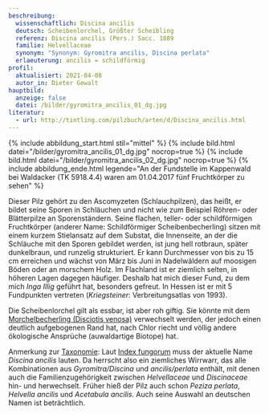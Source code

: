 ```yaml
---
beschreibung:
  wissenschaftlich: Discina ancilis
  deutsch: Scheibenlorchel, Größter Scheibling
  referenz: Discina ancilis (Pers.) Sacc. 1889
  familie: Helvellaceae
  synonym: "Synonym: Gyromitra ancilis, Discina perlata"
  erlaeuterung: ancilis = schildförmig
profil:
  aktualisiert: 2021-04-08
  autor_in: Dieter Gewalt
hauptbild:
  anzeige: false
  datei: /bilder/gyromitra_ancilis_01_dg.jpg
literatur:
  - url: http://tintling.com/pilzbuch/arten/d/Discina_ancilis.html
---
```

{% include abbildung_start.html stil="mittel" %}
{% include bild.html datei="/bilder/gyromitra_ancilis_01_dg.jpg" nocrop=true %}
{% include bild.html datei="/bilder/gyromitra_ancilis_02_dg.jpg" nocrop=true %}
{% include abbildung_ende.html legende="An der Fundstelle im Kappenwald bei Waldacker (TK 5918.4.4) waren am 01.04.2017 fünf Fruchtkörper zu sehen" %}

Dieser Pilz gehört zu den Ascomyzeten (Schlauchpilzen), das heißt, er bildet seine Sporen in Schläuchen und nicht wie zum Beispiel Röhren- oder Blätterpilze an Sporenständern. Seine flachen, teller- oder schildförmigen Fruchtkörper (anderer Name: Schildförmiger Scheibenbecherling) sitzen mit einem kurzem Stielansatz auf dem Substat, die Innenseite, an der die Schläuche mit den Sporen gebildet werden, ist jung hell rotbraun, später dunkelbraun, und runzelig strukturiert. Er kann Durchmesser von bis zu 15 cm erreichen und wächst von März bis Juni in Nadelwäldern auf moosigen Böden oder an morschem Holz. Im Flachland ist er ziemlich selten, in höheren Lagen dagegen häufiger. Deshalb hat mich dieser Fund, zu dem mich *Inga Illig* geführt hat, besonders gefreut. In Hessen ist er mit 5 Fundpunkten vertreten (*Kriegsteiner*: Verbreitungsatlas von 1993).

Die Scheibenlorchel gilt als essbar, ist aber roh giftig. Sie könnte mit dem [Morchelbecherling (Disciotis venosa)](/pilze/disciotis-venosa-morchelbecherling) verwechselt werden, der jedoch einen deutlich aufgebogenen Rand hat, nach Chlor riecht und völlig andere ökologische Ansprüche (auwaldartige Biotope) hat.

Anmerkung zur [Taxonomie](Taxonomie "Glossar"): 
Laut [Index fungorum](http://www.speciesfungorum.org/Names/SynSpecies.asp?RecordID=248544) muss der aktuelle Name *Discina ancilis* lauten. Da herrscht also ein ziemliches Wirrwarr, das alle Kombinationen aus *Gyromitra/Discina* und *ancilis/perlata* enthält, mit denen auch die Familienzugehörigkeit zwischen *Helvellaceae* und *Discinaceae* hin- und herwechselt. Früher hieß der Pilz auch schon *Peziza perlata*, *Helvella ancilis* und *Acetabula ancilis*. Auch seine Auswahl an deutschen Namen ist beträchtlich.